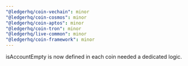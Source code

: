 ```yaml
---
"@ledgerhq/coin-vechain": minor
"@ledgerhq/coin-cosmos": minor
"@ledgerhq/coin-aptos": minor
"@ledgerhq/coin-tron": minor
"@ledgerhq/live-common": minor
"@ledgerhq/coin-framework": minor
---
```


isAccountEmpty is now defined in each coin needed a dedicated logic.
